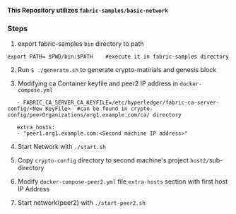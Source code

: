 **This Repository utilizes ```fabric-samples/basic-network```**

### Steps
 
 1. export fabric-samples ```bin``` directory to path
 
 ```
 export PATH= $PWD/bin:$PATH    #execute it in fabric-samples directory
 ```
 2. Run ```$ ./generate.sh``` to generate crypto-matirials and genesis block
 
 
 3. Modifying ca Container keyfile and peer2 IP address in ```docker-compose.yml```
   
 ```
    - FABRIC_CA_SERVER_CA_KEYFILE=/etc/hyperledger/fabric-ca-server-config/<New KeyFile>  #can be found in crypto-config/peerOrganizations/org1.example.com/ca/ directory
  
    extra_hosts:
    - "peer1.org1.example.com:<Second machine IP address>"
 ```
 
  4. Start Network with ```./start.sh```
  
  5. Copy ```crypto-config``` directory to second machine's project  ```host2/```sub-directory
  
  6. Modify ```docker-compose-peer2.yml``` file ```extra-hosts``` section with first host IP Address
  
  7. Start network(peer2) with ```./start-peer2.sh```
  
  
